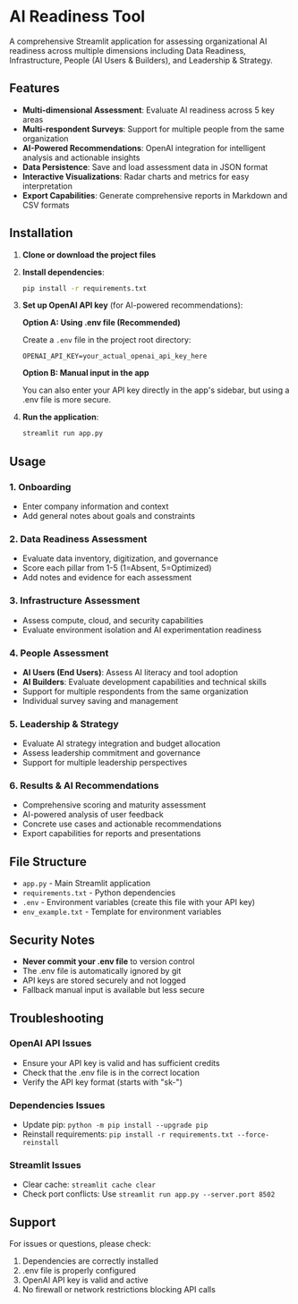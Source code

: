 # AI Readiness Tool

A comprehensive Streamlit application for assessing organizational AI readiness across multiple dimensions including Data Readiness, Infrastructure, People (AI Users & Builders), and Leadership & Strategy.

## Features

- **Multi-dimensional Assessment**: Evaluate AI readiness across 5 key areas
- **Multi-respondent Surveys**: Support for multiple people from the same organization
- **AI-Powered Recommendations**: OpenAI integration for intelligent analysis and actionable insights
- **Data Persistence**: Save and load assessment data in JSON format
- **Interactive Visualizations**: Radar charts and metrics for easy interpretation
- **Export Capabilities**: Generate comprehensive reports in Markdown and CSV formats

## Installation

1. **Clone or download the project files**

2. **Install dependencies**:
   ```bash
   pip install -r requirements.txt
   ```

3. **Set up OpenAI API key** (for AI-powered recommendations):
   
   **Option A: Using .env file (Recommended)**
   
   Create a `.env` file in the project root directory:
   ```
   OPENAI_API_KEY=your_actual_openai_api_key_here
   ```
   
   **Option B: Manual input in the app**
   
   You can also enter your API key directly in the app's sidebar, but using a .env file is more secure.

4. **Run the application**:
   ```bash
   streamlit run app.py
   ```

## Usage

### 1. Onboarding
- Enter company information and context
- Add general notes about goals and constraints

### 2. Data Readiness Assessment
- Evaluate data inventory, digitization, and governance
- Score each pillar from 1-5 (1=Absent, 5=Optimized)
- Add notes and evidence for each assessment

### 3. Infrastructure Assessment
- Assess compute, cloud, and security capabilities
- Evaluate environment isolation and AI experimentation readiness

### 4. People Assessment
- **AI Users (End Users)**: Assess AI literacy and tool adoption
- **AI Builders**: Evaluate development capabilities and technical skills
- Support for multiple respondents from the same organization
- Individual survey saving and management

### 5. Leadership & Strategy
- Evaluate AI strategy integration and budget allocation
- Assess leadership commitment and governance
- Support for multiple leadership perspectives

### 6. Results & AI Recommendations
- Comprehensive scoring and maturity assessment
- AI-powered analysis of user feedback
- Concrete use cases and actionable recommendations
- Export capabilities for reports and presentations

## File Structure

- `app.py` - Main Streamlit application
- `requirements.txt` - Python dependencies
- `.env` - Environment variables (create this file with your API key)
- `env_example.txt` - Template for environment variables

## Security Notes

- **Never commit your .env file** to version control
- The .env file is automatically ignored by git
- API keys are stored securely and not logged
- Fallback manual input is available but less secure

## Troubleshooting

### OpenAI API Issues
- Ensure your API key is valid and has sufficient credits
- Check that the .env file is in the correct location
- Verify the API key format (starts with "sk-")

### Dependencies Issues
- Update pip: `python -m pip install --upgrade pip`
- Reinstall requirements: `pip install -r requirements.txt --force-reinstall`

### Streamlit Issues
- Clear cache: `streamlit cache clear`
- Check port conflicts: Use `streamlit run app.py --server.port 8502`

## Support

For issues or questions, please check:
1. Dependencies are correctly installed
2. .env file is properly configured
3. OpenAI API key is valid and active
4. No firewall or network restrictions blocking API calls
